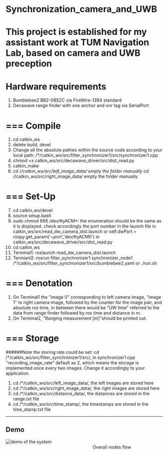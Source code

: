 # Synchronization_camera_and_UWB
This project is established for my assistant work  at TUM Navigation Lab, based on camera and UWB preception
===
Hardware requirements
====
1. Bumblebee2 BB2-08S2C
via FireWire-1394 standard
2. Decawave range finder with one anchor and onr tag
via SerialPort

===
Compile
===
1. cd catkin_ws
2. delete build, devel
3. Change all the absolute pathes within the source code according to your local path: /*/catkin_ws/src/filter_synchronizer1/src/synchronizer1.cpp
4. chmod +x catkin_ws/src/decawave_driver/src/dist_read.py
5. catkin_make
6. cd /*/catkin_ws/src/left_image_data/ 
   empty the folder manually
   cd /*/catkin_ws/src/right_image_data/ 
   empty the folder manually

===
Set-Up
===
7. cd catkin_ws/devel
8. source setup.bash
9. sudo chmod 666 /dev/ttyACM*: the enumeration should be the same as it is displayed.
check accordingly the port number in the launch file <param name="port" value="/dev/ttyACM0" type="string"/> in catkin_ws/src/read_dw_camera_dist.launch 
or
self.dwPort = rospy.get_param('~port','dev/ttyACM0') in catkin_ws/src/decawave_driver/src/dist_read.py
10. cd catkin_ws
11. Terminal1: roslaunch read_dw_camera_dist.launch
12. Termianl2: rosrun filter_synchronizer1 synchronizer_node1 /*/catkin_ws/src/filter_synchronizer1/src/bumblebee2.yaml
or 
./run.sh

===
Denotation
===
1. On Terminal1 the "image 0" corresponding to left camera image, "image 1" to right camera image, followed by the counter for the image pair, and absolute ros time, in between there would be "UW time" referred to the data from range finder followed by ros time and distance in m.
2. On Terminal2, "Ranging measurement [m]"should be printed out.

===
Storage
===
######Note the storing rate could be set:
cd /*/catkin_ws/src/filter_synchronizer1/src/, in synchronizer1.cpp "recording_image_rate" default as 2, which means the storage is implemented once every two images. Change it accordingly to  your application.

1. cd /*/catkin_ws/src/left_image_data/, the left images are stored here
2. cd /*/catkin_ws/src/right_image_data/, the right images are stored here
3. cd /*/catkin_ws/src/distance_data/, the distances are stored in the range.txt file
4. cd /*/catkin_ws/src/time_stamp/, the timestamps are stored in the time_stamp.txt file
---
Demo
---
![demo of the system](perception_and_wodstation.jpg)
<br />&emsp; &emsp;  &emsp;  &emsp; &emsp; &emsp;  &emsp;  &emsp; &emsp; &emsp;  &emsp;  &emsp;&emsp; &emsp;  &emsp;  &emsp;Overall nodes flow<br />

